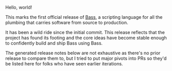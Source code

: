 Hello, world!

This marks the first official release of [Bass](https://bass-lang.org), a
scripting language for all the plumbing that carries software from source to
production.

It has been a wild ride since the initial commit. This release reflects that
the project has found its footing and the core ideas have become stable enough
to confidently build and ship Bass using Bass.

The generated release notes below are not exhaustive as there's no prior
release to compare them to, but I tried to put major pivots into PRs so they'd
be listed here for folks who have seen earlier iterations.
